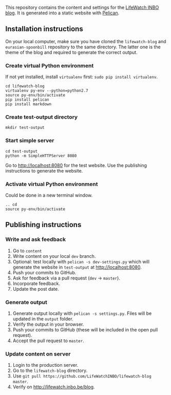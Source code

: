 This repository contains the content and settings for the [LifeWatch INBO blog](http://lifewatch.inbo.be/blog). It is generated into a static website with [Pelican](http://docs.getpelican.com/en/3.1.1/).

## Installation instructions

On your local computer, make sure you have cloned the `lifewatch-blog` and `eurasian-spoonbill` repository to the same directory. The latter one is the theme of the blog and required to generate the correct output.

### Create virtual Python environment

If not yet installed, install `virtualenv` first: `sudo pip install virtualenv`.

```shell
cd lifewatch-blog
virtualenv py-env --python=python2.7
source py-env/bin/activate
pip install pelican
pip install markdown
```

### Create test-output directory

```shell
mkdir test-output
```

### Start simple server

```shell
cd test-output
python -m SimpleHTTPServer 8080
```

Go to <http://localhost:8080> for the test website. Use the publishing instructions to generate the website.

### Activate virtual Python environment

Could be done in a new terminal window.

```shell
.. cd
source py-env/bin/activate
```

## Publishing instructions

### Write and ask feedback

1. Go to `content`
2. Write content on your local `dev` branch.
3. Optional: test locally with `pelican -s dev-settings.py` which will generate the website in `test-output` at <http://localhost:8080>.
4. Push your commits to GitHub.
5. Ask for feedback via a pull request (`dev` -> `master`).
6. Incorporate feedback.
7. Update the post date.

### Generate output

1. Generate output locally with `pelican -s settings.py`. Files will be updated in the `output` folder.
2. Verify the output in your browser.
3. Push your commits to GitHub (these will be included in the open pull request).
4. Accept the pull request to `master`.

### Update content on server

1. Login to the production server.
2. Go to the `lifewatch-blog` directory.
3. Use `git pull https://github.com/LifeWatchINBO/lifewatch-blog master`.
4. Verify on <http://lifewatch.inbo.be/blog>.
